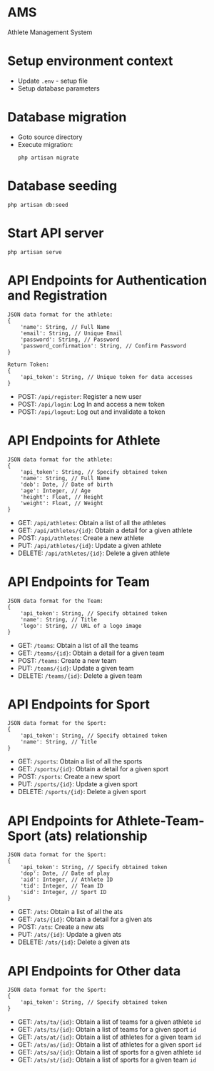 # AMS
Athlete Management System

# Setup environment context
* Update `.env` - setup file
* Setup database parameters

# Database migration

* Goto source directory
* Execute migration:
    ````
    php artisan migrate
    ````

# Database seeding
````
php artisan db:seed
````

# Start API server
````
php artisan serve
````

# API Endpoints for Authentication and Registration
````
JSON data format for the athlete:
{
    'name': String, // Full Name
    'email': String, // Unique Email
    'password': String, // Password
    'password_confirmation': String, // Confirm Password
}

Return Token:
{
    'api_token': String, // Unique token for data accesses
}
````
* POST: `/api/register`: Register a new user
* POST: `/api/login`: Log In and access a new token
* POST: `/api/logout`: Log out and invalidate a token

# API Endpoints for Athlete
````
JSON data format for the athlete:
{
    'api_token': String, // Specify obtained token
    'name': String, // Full Name
    'dob': Date, // Date of birth
    'age': Integer, // Age
    'height': Float, // Height     
    'weight': Float, // Weight
}
````
* GET: `/api/athletes`: Obtain a list of all the athletes
* GET: `/api/athletes/{id}`: Obtain a detail for a given athlete
* POST: `/api/athletes`: Create a new athlete
* PUT: `/api/athletes/{id}`: Update a given athlete
* DELETE: `/api/athletes/{id}`: Delete a given athlete

# API Endpoints for Team
````
JSON data format for the Team:
{
    'api_token': String, // Specify obtained token
    'name': String, // Title
    'logo': String, // URL of a logo image
}
````
* GET: `/teams`: Obtain a list of all the teams
* GET: `/teams/{id}`: Obtain a detail for a given team
* POST: `/teams`: Create a new team
* PUT: `/teams/{id}`: Update a given team
* DELETE: `/teams/{id}`: Delete a given team

# API Endpoints for Sport
````
JSON data format for the Sport:
{
    'api_token': String, // Specify obtained token
    'name': String, // Title
}
````
* GET: `/sports`: Obtain a list of all the sports
* GET: `/sports/{id}`: Obtain a detail for a given sport
* POST: `/sports`: Create a new sport
* PUT: `/sports/{id}`: Update a given sport
* DELETE: `/sports/{id}`: Delete a given sport

# API Endpoints for Athlete-Team-Sport (ats) relationship
````
JSON data format for the Sport:
{
    'api_token': String, // Specify obtained token
    'dop': Date, // Date of play
    'aid': Integer, // Athlete ID
    'tid': Integer, // Team ID
    'sid': Integer, // Sport ID
}
````
* GET: `/ats`: Obtain a list of all the ats
* GET: `/ats/{id}`: Obtain a detail for a given ats
* POST: `/ats`: Create a new ats
* PUT: `/ats/{id}`: Update a given ats
* DELETE: `/ats/{id}`: Delete a given ats

# API Endpoints for Other data
````
JSON data format for the Sport:
{
    'api_token': String, // Specify obtained token
}
````
* GET: `/ats/ta/{id}`: Obtain a list of teams for a given athlete `id`
* GET: `/ats/ts/{id}`: Obtain a list of teams for a given sport `id`
* GET: `/ats/at/{id}`: Obtain a list of athletes for a given team `id`
* GET: `/ats/as/{id}`: Obtain a list of athletes for a given sport `id`
* GET: `/ats/sa/{id}`: Obtain a list of sports for a given athlete `id`
* GET: `/ats/st/{id}`: Obtain a list of sports for a given team `id`


